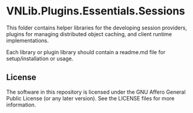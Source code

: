 # VNLib.Plugins.Essentials.Sessions 

This folder contains helper libraries for the developing session providers, plugins for managing distributed object caching, and client runtime implementations. 

Each library or plugin library should contain a readme.md file for setup/installation or usage.

## License 
The software in this repository is licensed under the GNU Affero General Public License (or any later version).
See the LICENSE files for more information.